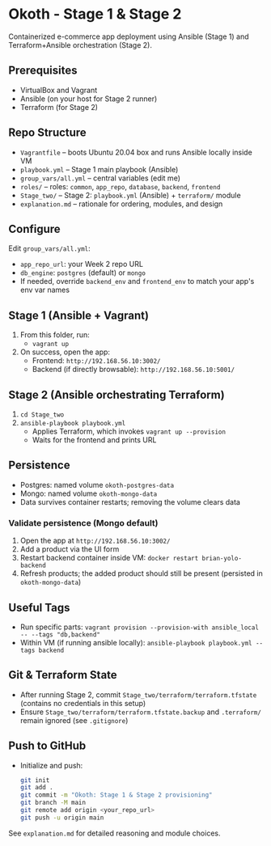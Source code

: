 # Okoth - Stage 1 & Stage 2

Containerized e-commerce app deployment using Ansible (Stage 1) and Terraform+Ansible orchestration (Stage 2).

## Prerequisites
- VirtualBox and Vagrant
- Ansible (on your host for Stage 2 runner)
- Terraform (for Stage 2)

## Repo Structure
- `Vagrantfile` – boots Ubuntu 20.04 box and runs Ansible locally inside VM
- `playbook.yml` – Stage 1 main playbook (Ansible)
- `group_vars/all.yml` – central variables (edit me)
- `roles/` – roles: `common`, `app_repo`, `database`, `backend`, `frontend`
- `Stage_two/` – Stage 2: `playbook.yml` (Ansible) + `terraform/` module
- `explanation.md` – rationale for ordering, modules, and design

## Configure
Edit `group_vars/all.yml`:
- `app_repo_url`: your Week 2 repo URL
- `db_engine`: `postgres` (default) or `mongo`
- If needed, override `backend_env` and `frontend_env` to match your app's env var names

## Stage 1 (Ansible + Vagrant)
1) From this folder, run:
   - `vagrant up`
2) On success, open the app:
   - Frontend: `http://192.168.56.10:3002/`
   - Backend (if directly browsable): `http://192.168.56.10:5001/`

## Stage 2 (Ansible orchestrating Terraform)
1) `cd Stage_two`
2) `ansible-playbook playbook.yml`
   - Applies Terraform, which invokes `vagrant up --provision`
   - Waits for the frontend and prints URL

## Persistence
- Postgres: named volume `okoth-postgres-data`
- Mongo: named volume `okoth-mongo-data`
- Data survives container restarts; removing the volume clears data

### Validate persistence (Mongo default)
1) Open the app at `http://192.168.56.10:3002/`
2) Add a product via the UI form
3) Restart backend container inside VM: `docker restart brian-yolo-backend`
4) Refresh products; the added product should still be present (persisted in `okoth-mongo-data`)

## Useful Tags
- Run specific parts: `vagrant provision --provision-with ansible_local -- --tags "db,backend"`
- Within VM (if running ansible locally): `ansible-playbook playbook.yml --tags backend`

## Git & Terraform State
- After running Stage 2, commit `Stage_two/terraform/terraform.tfstate` (contains no credentials in this setup)
- Ensure `Stage_two/terraform/terraform.tfstate.backup` and `.terraform/` remain ignored (see `.gitignore`)

## Push to GitHub
- Initialize and push:
  ```bash
  git init
  git add .
  git commit -m "Okoth: Stage 1 & Stage 2 provisioning"
  git branch -M main
  git remote add origin <your_repo_url>
  git push -u origin main
  ```

See `explanation.md` for detailed reasoning and module choices.

